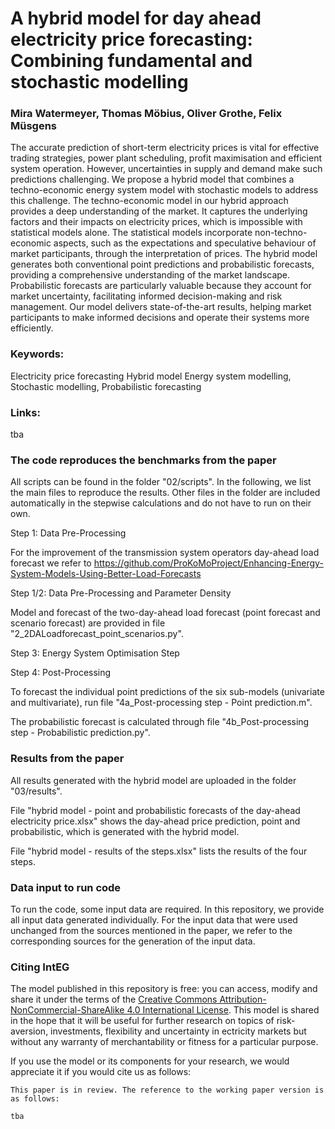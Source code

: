 # A hybrid model for day ahead electricity price forecasting: Combining fundamental and stochastic modelling

### Mira Watermeyer, Thomas Möbius, Oliver Grothe, Felix Müsgens

The accurate prediction of short-term electricity prices is vital for effective trading strategies, power plant scheduling, profit maximisation and efficient system operation. However, uncertainties in supply and demand make such predictions challenging. We propose a hybrid model that combines a techno-economic energy system model with stochastic models to address this challenge. The techno-economic model in our hybrid approach provides a deep understanding of the market. It captures the underlying factors and their impacts on electricity prices, which is impossible with statistical models alone. The statistical models incorporate non-techno-economic aspects, such as the expectations and speculative behaviour of market participants, through the interpretation of prices. The hybrid model generates both conventional point predictions and probabilistic forecasts, providing a comprehensive understanding of the market landscape. Probabilistic forecasts are particularly valuable because they account for market uncertainty, facilitating informed decision-making and risk management. Our model delivers state-of-the-art results, helping market participants to make informed decisions and operate their systems more efficiently.

### Keywords:
Electricity price forecasting
Hybrid model
Energy system modelling, 
Stochastic modelling,
Probabilistic forecasting 

### Links: 
tba

### The code reproduces the benchmarks from the paper 
All scripts can be found in the folder "02/scripts". 
In the following, we list the main files to reproduce the results. Other files in the folder are included automatically in the stepwise calculations and do not have to run on their own. 

Step 1: Data Pre-Processing

For the improvement of the transmission system operators day-ahead load forecast we refer to https://github.com/ProKoMoProject/Enhancing-Energy-System-Models-Using-Better-Load-Forecasts

Step 1/2: Data Pre-Processing and Parameter Density

Model and forecast of the two-day-ahead load forecast (point forecast and scenario forecast) are provided in file "2_2DALoadforecast_point_scenarios.py". 

Step 3: Energy System Optimisation Step



Step 4: Post-Processing

To forecast the individual point predictions of the six sub-models (univariate and multivariate), run file "4a_Post-processing step - Point prediction.m". 

The probabilistic forecast is calculated through file "4b_Post-processing step - Probabilistic prediction.py". 

### Results from the paper 
All results generated with the hybrid model are uploaded in the folder "03/results". 

File "hybrid model - point and probabilistic forecasts of the day-ahead electricity price.xlsx" shows the day-ahead price prediction, point and probabilistic, which is generated with the hybrid model.  

File "hybrid model - results of the steps.xlsx" lists the results of the four steps.  

### Data input to run code
To run the code, some input data are required. In this repository, we provide all input data generated individually. For the input data that were used unchanged from the sources mentioned in the paper, we refer to the corresponding sources for the generation of the input data. 

### Citing IntEG

The model published in this repository is free: you can access, modify and share it under the terms of the <a rel="license" href="http://creativecommons.org/licenses/by-nc-sa/4.0/">Creative Commons Attribution-NonCommercial-ShareAlike 4.0 International License</a>. This model is shared in the hope that it will be useful for further research on topics of risk-aversion, investments, flexibility and uncertainty in ectricity markets but without any warranty of merchantability or fitness for a particular purpose. 

If you use the model or its components for your research, we would appreciate it if you
would cite us as follows:
```
This paper is in review. The reference to the working paper version is as follows:

tba
```
